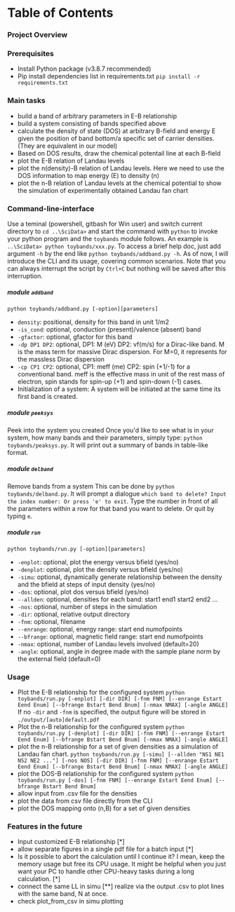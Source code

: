  # Table of Contents
### Project Overview
### Prerequisites
- Install Python package (v3.8.7 recommended)
- Pip install dependencies list in requirements.txt `pip install -r requirements.txt`
### Main tasks
- build a band of arbitrary parameters in E-B relationship
- build a system consisting of bands specified above
- calculate the density of state (DOS) at arbitrary B-field and energy E given the position of band bottom/a specific set of carrier densities. (They are equivalent in our model)
- Based on DOS results, draw the chemical potentail line at each B-field
- plot the E-B relation of Landau levels
- plot the n(density)-B relation of Landau levels. Here we need to use the DOS information to map energy (E) to density (n)
- plot the n-B relation of Landau levels at the chemical potential to show the simulation of experimentally obtained Landau fan chart
### Command-line-interface
Use a teminal (powershell, gitbash for Win user) and switch current directory to `cd ..\SciData>` and start the command with `python` to invoke your python program and the `toybands` module follows. 
An example is `..\SciData> python toybands/xxx.py`.  To access a brief help doc, just add argument `-h` by the end like `python toybands/addband.py -h`. As of now, I will introduce the CLI and its usage, covering common scenarios. Note that you can always interrupt the script by `Ctrl+C` but nothing will be saved after this interruption.

##### module `addband` 
`python toybands/addband.py [-option][parameters]`
- `density`: positional, density for this band in unit 1/m2
- `-is_cond`: optional, conduction (present)/valence (absent) band
- `-gfactor`: optional, gfactor for this band
- `-dp DP1 DP2`: optional, DP1: M (eV) DP2: vf(m/s) for a Dirac-like band. M is the mass term for massive Dirac dispersion. For M=0, it represents for the massless Dirac dispersion
- `-cp CP1 CP2`: optional, CP1: meff (me) CP2: spin (+1/-1) for a conventional band. meff is the effective mass in unit of the rest mass of electron, spin stands for spin-up (+1) and spin-down (-1) cases.
- Initialization of a system:
A system will be initiated at the same time its first band is created.

	
#####  module `peeksys`
Peek into the system you created
 Once you'd like to see what is in your system, how many bands and their parameters, simply type: `python toybands/peaksys.py`.  It will print out a summary of bands in table-like format.
 
 ##### module `delband`
 Remove bands from a system
 This can be done by `python toybands/delband.py`. It will prompt a dialogue `which band to delete? Input the index number: Or press 'e' to exit`. Type the number in front of all the parameters within a row for that band you want to delete. Or quit by typing `e`. 
 
 ##### module `run`
 `python toybands/run.py [-option][parameters]`
 - `-enplot`: optional, plot the energy versus bfield (yes/no)
 - `-denplot`: optional, plot the density versus bfield (yes/no)
 - `-simu`: optional, dynamically generate relationship between the density and the bfield at steps of input density (yes/no)
 - `-dos`: optional, plot dos versus bfield (yes/no)
 - `--allden`: optional, densities for each band: start1 end1 start2 end2 ...
 - `-nos`: optional, number of steps in the simulation
 - `-dir`: optional, relative output directory
 - `-fnm`: optional, filename
 - `--enrange`: optional, energy range: start end numofpoints
 - `--bfrange`: optional, magnetic field range: start end numofpoints
 - `-nmax`: optional, number of Landau levels involved (default=20)
 - `-angle`: optional, angle in degree made with the sample plane norm by the external field (default=0)
 ### Usage
 - Plot the E-B relationship for the configured system
 `python toybands/run.py [-enplot] [-dir DIR] [-fnm FNM] [--enrange Estart Eend Enum] [--bfrange Bstart Bend Bnum] [-nmax NMAX] [-angle ANGLE]` If no `-dir` and `-fnm` is specified, the output figure will be stored in `./output/[auto]default.pdf`  
 - Plot the n-B relationship for the configured system
 `python toybands/run.py [-denplot] [-dir DIR] [-fnm FNM] [--enrange Estart Eend Enum] [--bfrange Bstart Bend Bnum] [-nmax NMAX] [-angle ANGLE]`
 - plot the n-B relationship for a set of given densities as a simulation of Landau fan chart.
 `python toybands/run.py [-simu] [--allden "NS1 NE1 NS2 NE2 ..."] [-nos NOS] [-dir DIR] [-fnm FNM] [--enrange Estart Eend Enum] [--bfrange Bstart Bend Bnum] [-nmax NMAX] [-angle ANGLE]`
 - plot the DOS-B relationship for the configured system
 `python toybands/run.py [-dos] [-fnm FNM] [--enrange Estart Eend Enum] [--bfrange Bstart Bend Bnum]`
 -  allow input from .csv file for the densities
 -  plot the data from csv file directly from the CLI
 -  plot the DOS mapping onto (n,B) for a set of given densities
 
 ### Features in the future
 - Input customized E-B relationship [*]
 - allow separate figures in a single pdf file for a batch input [*]
 - Is it possible to abort the calculation until I continue it? I mean, keep the memory usage but free its CPU usage. It might be helpful when you just want your PC to handle other CPU-heavy tasks during a long calculation. [*]
 - connect the same LL in simu [**] realize via the output .csv to plot lines with the same band, N at once.
 - check plot_from_csv in simu plotting
